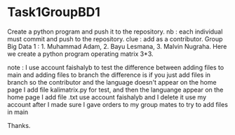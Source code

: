 # Task1GroupBD1
Create a python program and push it to the repository.
nb : each individual must commit and push to the repository.
clue : add as a contributor.
Group Big Data 1 : 1. Muhammad Adam, 2. Bayu Lesmana, 3. Malvin Nugraha.
Here we create a python program operating matrix 3*3.

note : I use account faishalyb to test the difference between adding files to main and adding files to branch
the difference is if you just add files in branch so the contributor and the language doesn't appear on the home page
I add file kalimatrix.py for test, and then the languange appear on the home page
I add file .txt use account faishalyb and I delete it use my account
after I made sure I gave orders to my group mates to try to add files in main

Thanks.
